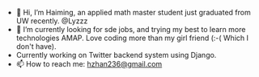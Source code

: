 - 👋 Hi, I’m Haiming, an applied math master student just graduated from UW recently. @Lyzzz
- 🌱 I’m currently looking for sde jobs, and trying my best to learn more technologies AMAP. Love coding more than my girl friend (:-( Which I don't have).
- Currently working on Twitter backend system using Django.
- 📫 How to reach me: hzhan236@gmail.com

<!---
hzhan236/hzhan236 is a ✨ special ✨ repository because its `README.md` (this file) appears on your GitHub profile.
You can click the Preview link to take a look at your changes.
--->
